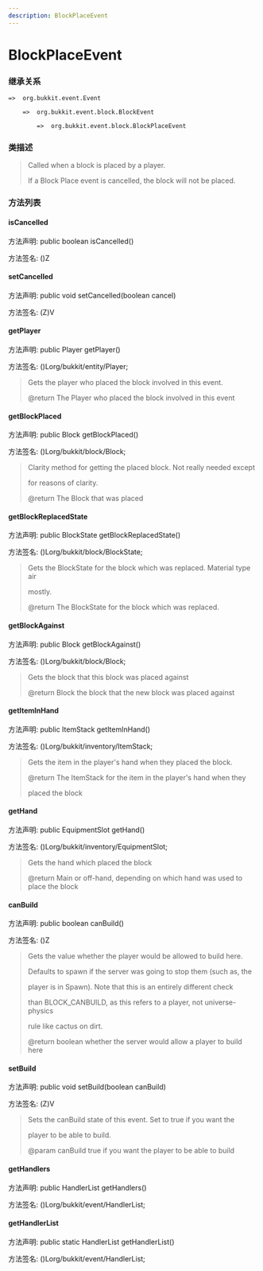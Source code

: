 ```yaml
---
description: BlockPlaceEvent
---
```


# BlockPlaceEvent

### 继承关系

    =>  org.bukkit.event.Event

        =>  org.bukkit.event.block.BlockEvent

            =>  org.bukkit.event.block.BlockPlaceEvent

### 类描述

> Called when a block is placed by a player.
>
> <p>
>
> If a Block Place event is cancelled, the block will not be placed.

### 方法列表

#### isCancelled

方法声明: public boolean isCancelled()

方法签名: ()Z

#### setCancelled

方法声明: public void setCancelled(boolean cancel)

方法签名: (Z)V

#### getPlayer

方法声明: public Player getPlayer()

方法签名: ()Lorg/bukkit/entity/Player;

> Gets the player who placed the block involved in this event.
>
> @return The Player who placed the block involved in this event

#### getBlockPlaced

方法声明: public Block getBlockPlaced()

方法签名: ()Lorg/bukkit/block/Block;

> Clarity method for getting the placed block. Not really needed except
>
> for reasons of clarity.
>
> @return The Block that was placed

#### getBlockReplacedState

方法声明: public BlockState getBlockReplacedState()

方法签名: ()Lorg/bukkit/block/BlockState;

> Gets the BlockState for the block which was replaced. Material type air
>
> mostly.
>
> @return The BlockState for the block which was replaced.

#### getBlockAgainst

方法声明: public Block getBlockAgainst()

方法签名: ()Lorg/bukkit/block/Block;

> Gets the block that this block was placed against
>
> @return Block the block that the new block was placed against

#### getItemInHand

方法声明: public ItemStack getItemInHand()

方法签名: ()Lorg/bukkit/inventory/ItemStack;

> Gets the item in the player's hand when they placed the block.
>
> @return The ItemStack for the item in the player's hand when they
>
> placed the block

#### getHand

方法声明: public EquipmentSlot getHand()

方法签名: ()Lorg/bukkit/inventory/EquipmentSlot;

> Gets the hand which placed the block
>
> @return Main or off-hand, depending on which hand was used to place the block

#### canBuild

方法声明: public boolean canBuild()

方法签名: ()Z

> Gets the value whether the player would be allowed to build here.
>
> Defaults to spawn if the server was going to stop them (such as, the
>
> player is in Spawn). Note that this is an entirely different check
>
> than BLOCK_CANBUILD, as this refers to a player, not universe-physics
>
> rule like cactus on dirt.
>
> @return boolean whether the server would allow a player to build here

#### setBuild

方法声明: public void setBuild(boolean canBuild)

方法签名: (Z)V

> Sets the canBuild state of this event. Set to true if you want the
>
> player to be able to build.
>
> @param canBuild true if you want the player to be able to build

#### getHandlers

方法声明: public HandlerList getHandlers()

方法签名: ()Lorg/bukkit/event/HandlerList;

#### getHandlerList

方法声明: public static HandlerList getHandlerList()

方法签名: ()Lorg/bukkit/event/HandlerList;